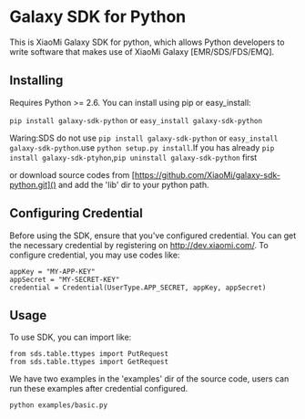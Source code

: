 # Galaxy SDK for Python

This is XiaoMi Galaxy SDK for python, which allows Python developers to write software that makes use of XiaoMi Galaxy [EMR/SDS/FDS/EMQ].

## Installing

Requires Python >= 2.6. You can install using pip or easy_install:

`pip install galaxy-sdk-python` 
or `easy_install galaxy-sdk-python`

Waring:SDS do not use `pip install galaxy-sdk-python` 
or `easy_install galaxy-sdk-python`.use `python setup.py install`.If you has already `pip install galaxy-sdk-ptyhon`,`pip uninstall galaxy-sdk-python` first

or download source codes from [https://github.com/XiaoMi/galaxy-sdk-python.git]() 
and add the 'lib' dir to your python path.

## Configuring Credential

Before using the SDK, ensure that you've configured credential. 
You can get the necessary credential by registering on http://dev.xiaomi.com/.
To configure credential, you may use codes like:

```
appKey = "MY-APP-KEY"
appSecret = "MY-SECRET-KEY"
credential = Credential(UserType.APP_SECRET, appKey, appSecret)
```

## Usage

To use SDK, you can import like:

```
from sds.table.ttypes import PutRequest
from sds.table.ttypes import GetRequest
```

We have two examples in the 'examples' dir of the source code,
users can run these examples after credential configured.

```
python examples/basic.py
```
